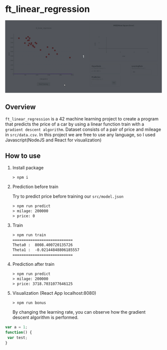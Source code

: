 # ft_linear_regression

<kbd>
<img src="https://raw.githubusercontent.com/woolimi/ft_linear_regression/main/preview.gif" alt="presentation ft_linear_regression"/>
</kbd>

## Overview

`ft_linear_regression` is a 42 machine learning project to create a program that predicts the price of a car by
using a linear function train with a `gradient descent algorithm`. Dataset consists of a pair of price and mileage in `src/data.csv`. In this project we are free to use any language, so I used Javascript(NodeJS and React for visualization)

## How to use

1. Install package

   ```
   > npm i
   ```

2. Prediction before train
   
   Try to predict price before training our `src/model.json`

   ```
   > npm run predict
   > milage: 200000
   > price: 0
   ```

3. Train

   ```
   > npm run train
   ===========================
   Theta0 :  8008.400720135726
   Theta1 :  -0.02144848806185557
   ===========================
   ```

4. Prediction after train

   ```
   > npm run predict
   > milage: 200000
   > price: 3718.7031077646125
   ```

5. Visualization (React App localhost:8080)

   ```
   > npm run bonus
   ```

   By changing the learning rate, you can observe how the gradient descent algorithm is performed.


```javascript
var a = 1;
function() {
 var test;
}
```
